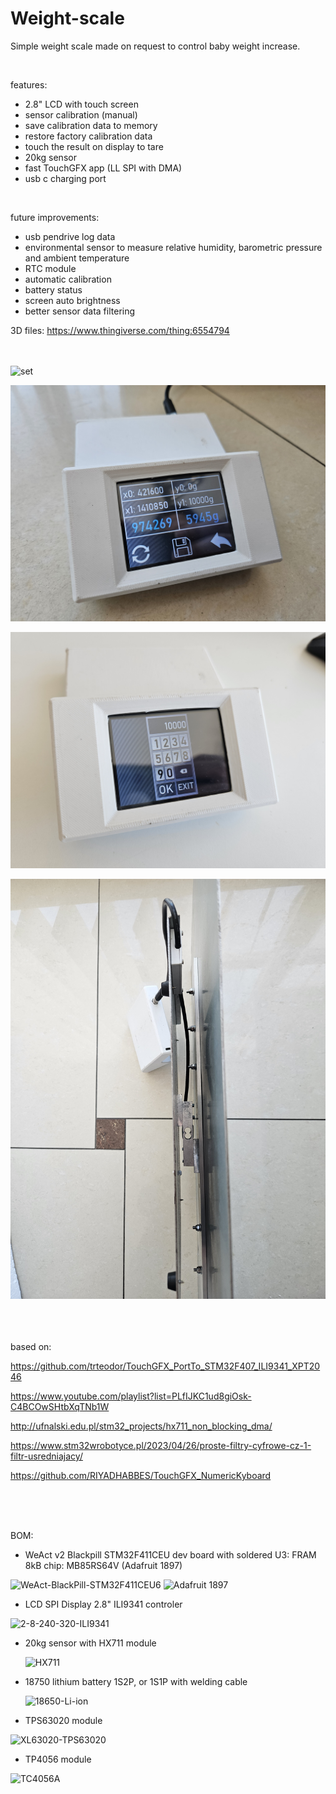 # Weight-scale
Simple weight scale made on request to control baby weight increase. 
<br>

<br>

features:
- 2.8" LCD with touch screen
- sensor calibration (manual)
- save calibration data to memory
- restore factory calibration data
- touch the result on display to tare
- 20kg sensor
- fast TouchGFX app (LL SPI with DMA) 
- usb c charging port

<br>

future improvements:
- usb pendrive log data
- environmental sensor to measure relative humidity, barometric pressure and ambient temperature
- RTC module
- automatic calibration
- battery status
- screen auto brightness
- better sensor data filtering


3D files:
https://www.thingiverse.com/thing:6554794

<br><br>
![set](https://github.com/polihedron/Weight-scale/blob/main/hardware/images/set.png)

![calibration](https://github.com/polihedron/Weight-scale/blob/main/hardware/images/calibration.png)

![keypad](https://github.com/polihedron/Weight-scale/blob/main/hardware/images/keypad.png)

![side](https://github.com/polihedron/Weight-scale/blob/main/hardware/images/side.png)


<br><br><br>
based on:

https://github.com/trteodor/TouchGFX_PortTo_STM32F407_ILI9341_XPT2046

https://www.youtube.com/playlist?list=PLfIJKC1ud8giOsk-C4BCOwSHtbXqTNb1W

http://ufnalski.edu.pl/stm32_projects/hx711_non_blocking_dma/

https://www.stm32wrobotyce.pl/2023/04/26/proste-filtry-cyfrowe-cz-1-filtr-usredniajacy/

https://github.com/RIYADHABBES/TouchGFX_NumericKyboard

<br><br><br>



BOM:
- WeAct v2 Blackpill STM32F411CEU dev board with soldered U3: FRAM 8kB chip: MB85RS64V (Adafruit 1897)
  
![WeAct-BlackPill-STM32F411CEU6](https://github.com/polihedron/Weight-scale/assets/46649005/a673c8fb-c529-4fd7-a067-855d05bcb38b)
![Adafruit 1897](https://github.com/polihedron/Weight-scale/assets/46649005/0777359c-920b-44ce-bacb-f0b146e66840)


- LCD SPI Display 2.8" ILI9341 controler
  
![2-8-240-320-ILI9341](https://github.com/polihedron/Weight-scale/assets/46649005/76b1ee89-46b1-46b1-a3c4-219409ef1f17)


- 20kg sensor with HX711 module
  
  ![HX711](https://github.com/polihedron/Weight-scale/assets/46649005/3c946ab7-b89d-4482-9f27-b4ced3ed8bf4)


- 18750 lithium battery 1S2P, or 1S1P with welding cable

  ![18650-Li-ion](https://github.com/polihedron/Weight-scale/assets/46649005/acbf18a0-dff7-4790-a5e0-cc70077a30d9)



- TPS63020 module
  
![XL63020-TPS63020](https://github.com/polihedron/Weight-scale/assets/46649005/953dd725-5dd0-478c-9b5c-fef0846f7044)



- TP4056 module
  
![TC4056A](https://github.com/polihedron/Weight-scale/assets/46649005/2ee10065-c3de-41d2-b03a-b316fe54d963)



